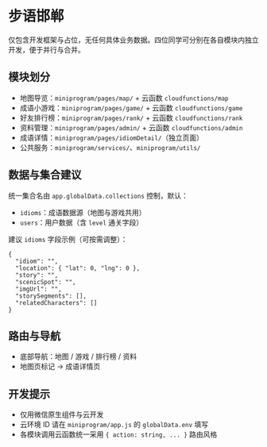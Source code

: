# 步语邯郸

仅包含开发框架与占位，无任何具体业务数据。四位同学可分别在各自模块内独立开发，便于并行与合并。

## 模块划分
- 地图导览：`miniprogram/pages/map/` + 云函数 `cloudfunctions/map`
- 成语小游戏：`miniprogram/pages/game/` + 云函数 `cloudfunctions/game`
- 好友排行榜：`miniprogram/pages/rank/` + 云函数 `cloudfunctions/rank`
- 资料管理：`miniprogram/pages/admin/` + 云函数 `cloudfunctions/admin`
- 成语详情：`miniprogram/pages/idiomDetail/`（独立页面）
- 公共服务：`miniprogram/services/`、`miniprogram/utils/`

## 数据与集合建议
统一集合名由 `app.globalData.collections` 控制，默认：
- `idioms`：成语数据源（地图与游戏共用）
- `users`：用户数据（含 `level` 通关字段）

建议 `idioms` 字段示例（可按需调整）：
```
{
  "idiom": "",
  "location": { "lat": 0, "lng": 0 },
  "story": "",
  "scenicSpot": "",
  "imgUrl": "",
  "storySegments": [],
  "relatedCharacters": []
}
```

## 路由与导航
- 底部导航：地图 / 游戏 / 排行榜 / 资料
- 地图页标记 -> 成语详情页

## 开发提示
- 仅用微信原生组件与云开发
- 云环境 ID 请在 `miniprogram/app.js` 的 `globalData.env` 填写
- 各模块调用云函数统一采用 `{ action: string, ... }` 路由风格

